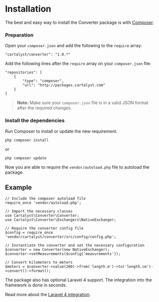 # Installation

The best and easy way to install the Converter package is with [Composer](http://getcomposer.org).

### Preparation

Open your `composer.json` and add the following to the `require` array:

	"cartalyst/converter": "1.0.*"

Add the following lines after the `require` array on your `composer.json` file:

	"repositories": [
		{
			"type": "composer",
			"url": "http://packages.cartalyst.com"
		}
	]

> **Note:** Make sure your `composer.json` file is in a valid JSON format after the required changes.

### Install the dependencies

Run Composer to install or update the new requirement.

	php composer install

or

	php composer update

Now you are able to require the `vendor/autoload.php` file to autoload the package.

## Example

	// Include the composer autoload file
	require_once 'vendor/autoload.php';

	// Import the necessary classes
	use Cartalyst\Converter\Converter;
	use Cartalyst\Converter\Exchangers\NativeExchanger;

	// Require the converter config file
	$config = require_once 'vendor/cartalyst/converter/src/config/config.php';

	// Instantiate the converter and set the necessary configuration
	$converter = new Converter(new NativeExchanger);
	$converter->setMeasurements($config['measurements']);

	// Convert kilometers to meters
	$meters = $converter->value(200)->from('length.m')->to('length.cm')->convert()->format();

The package also has optional Laravel 4 support. The integration into the framework is done in seconds.

Read more about the [Laravel 4 integration]({url}/introduction/laravel-4).

